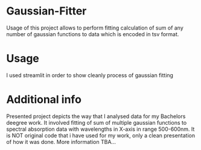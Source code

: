 # Gaussian-Fitter

Usage of this project allows to perform fitting calculation of sum of any number of gaussian functions to data which is encoded in tsv format.

# Usage

I used streamlit in order to show cleanly process of gaussian fitting

# Additional info

Presented project depicts the way that I analysed data for my Bachelors deegree work. It involved fitting of sum of multiple gaussian functions to spectral absorption data with wavelengths in X-axis in range 500-600nm.
It is NOT original code that i have used for my work, only a clean presentation of how it was done.
More information TBA...
